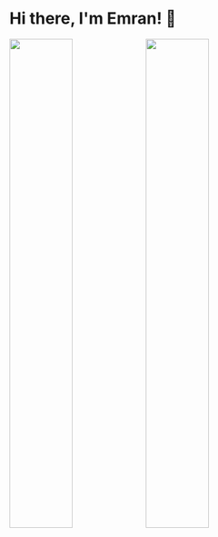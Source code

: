 # Hi there, I'm Emran! 👋

<img align="left" width="47%" src="https://github-readme-stats.vercel.app/api?username=emranhossen26&show_icons=true&theme=radical" />
<img align="left" width="47%" src="https://github-readme-stats.vercel.app/api/top-langs/?username=emranhossen26&layout=compact" />


